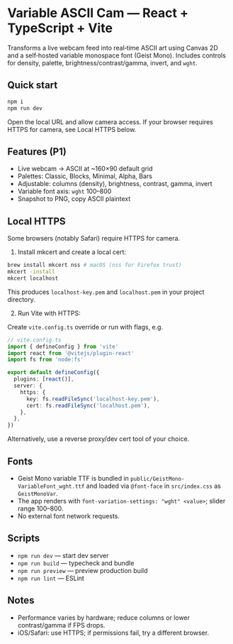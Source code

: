 # Variable ASCII Cam — React + TypeScript + Vite

Transforms a live webcam feed into real‑time ASCII art using Canvas 2D and a self‑hosted variable monospace font (Geist Mono). Includes controls for density, palette, brightness/contrast/gamma, invert, and `wght`.

## Quick start

```bash
npm i
npm run dev
```

Open the local URL and allow camera access. If your browser requires HTTPS for camera, see Local HTTPS below.

## Features (P1)

- Live webcam → ASCII at ~160×90 default grid
- Palettes: Classic, Blocks, Minimal, Alpha, Bars
- Adjustable: columns (density), brightness, contrast, gamma, invert
- Variable font axis: `wght` 100–800
- Snapshot to PNG, copy ASCII plaintext

## Local HTTPS

Some browsers (notably Safari) require HTTPS for camera.

1) Install mkcert and create a local cert:

```bash
brew install mkcert nss # macOS (nss for Firefox trust)
mkcert -install
mkcert localhost
```

This produces `localhost-key.pem` and `localhost.pem` in your project directory.

2) Run Vite with HTTPS:

Create `vite.config.ts` override or run with flags, e.g.

```ts
// vite.config.ts
import { defineConfig } from 'vite'
import react from '@vitejs/plugin-react'
import fs from 'node:fs'

export default defineConfig({
  plugins: [react()],
  server: {
    https: {
      key: fs.readFileSync('localhost-key.pem'),
      cert: fs.readFileSync('localhost.pem'),
    },
  },
})
```

Alternatively, use a reverse proxy/dev cert tool of your choice.

## Fonts

- Geist Mono variable TTF is bundled in `public/GeistMono-VariableFont_wght.ttf` and loaded via `@font-face` in `src/index.css` as `GeistMonoVar`.
- The app renders with `font-variation-settings: "wght" <value>`; slider range 100–800.
- No external font network requests.

## Scripts

- `npm run dev` — start dev server
- `npm run build` — typecheck and bundle
- `npm run preview` — preview production build
- `npm run lint` — ESLint

## Notes

- Performance varies by hardware; reduce columns or lower contrast/gamma if FPS drops.
- iOS/Safari: use HTTPS; if permissions fail, try a different browser.
